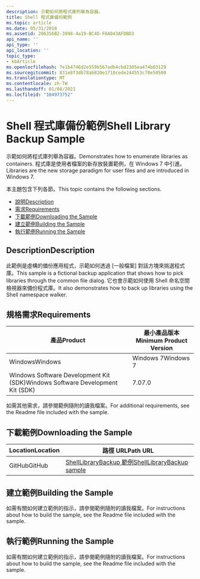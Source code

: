 ```yaml
---
description: 示範如何將程式庫列舉為容器。
title: Shell 程式庫備份範例
ms.topic: article
ms.date: 05/31/2018
ms.assetid: 206356B2-3998-4a19-BC4D-F6A043AFDBD3
api_name: ''
api_type: ''
api_location: ''
topic_type:
- kbArticle
ms.openlocfilehash: 7e1b4746d2e559b567adb4cbd2305ea474b03129
ms.sourcegitcommit: 831e8f3db78ab820e1710cede244553c70e50500
ms.translationtype: MT
ms.contentlocale: zh-TW
ms.lasthandoff: 01/08/2021
ms.locfileid: "104973752"
---
```

# <a name="shell-library-backup-sample"></a><span data-ttu-id="33b46-103">Shell 程式庫備份範例</span><span class="sxs-lookup"><span data-stu-id="33b46-103">Shell Library Backup Sample</span></span>

<span data-ttu-id="33b46-104">示範如何將程式庫列舉為容器。</span><span class="sxs-lookup"><span data-stu-id="33b46-104">Demonstrates how to enumerate libraries as containers.</span></span> <span data-ttu-id="33b46-105">程式庫是使用者檔案的新存放裝置範例，在 Windows 7 中引進。</span><span class="sxs-lookup"><span data-stu-id="33b46-105">Libraries are the new storage paradigm for user files and are introduced in Windows 7.</span></span>

<span data-ttu-id="33b46-106">本主題包含下列各節。</span><span class="sxs-lookup"><span data-stu-id="33b46-106">This topic contains the following sections.</span></span>

-   [<span data-ttu-id="33b46-107">說明</span><span class="sxs-lookup"><span data-stu-id="33b46-107">Description</span></span>](#description)
-   [<span data-ttu-id="33b46-108">需求</span><span class="sxs-lookup"><span data-stu-id="33b46-108">Requirements</span></span>](#requirements)
-   [<span data-ttu-id="33b46-109">下載範例</span><span class="sxs-lookup"><span data-stu-id="33b46-109">Downloading the Sample</span></span>](#downloading-the-sample)
-   [<span data-ttu-id="33b46-110">建立範例</span><span class="sxs-lookup"><span data-stu-id="33b46-110">Building the Sample</span></span>](#building-the-sample)
-   [<span data-ttu-id="33b46-111">執行範例</span><span class="sxs-lookup"><span data-stu-id="33b46-111">Running the Sample</span></span>](#running-the-sample)

## <a name="description"></a><span data-ttu-id="33b46-112">Description</span><span class="sxs-lookup"><span data-stu-id="33b46-112">Description</span></span>

<span data-ttu-id="33b46-113">此範例是虛構的備份應用程式，示範如何透過 [一般檔案] 對話方塊來挑選程式庫。</span><span class="sxs-lookup"><span data-stu-id="33b46-113">This sample is a fictional backup application that shows how to pick libraries through the common file dialog.</span></span> <span data-ttu-id="33b46-114">它也會示範如何使用 Shell 命名空間檢視器來備份程式庫。</span><span class="sxs-lookup"><span data-stu-id="33b46-114">It also demonstrates how to back up libraries using the Shell namespace walker.</span></span>

## <a name="requirements"></a><span data-ttu-id="33b46-115">規格需求</span><span class="sxs-lookup"><span data-stu-id="33b46-115">Requirements</span></span>



| <span data-ttu-id="33b46-116">產品</span><span class="sxs-lookup"><span data-stu-id="33b46-116">Product</span></span>                                | <span data-ttu-id="33b46-117">最小產品版本</span><span class="sxs-lookup"><span data-stu-id="33b46-117">Minimum Product Version</span></span> |
|----------------------------------------|-------------------------|
| <span data-ttu-id="33b46-118">Windows</span><span class="sxs-lookup"><span data-stu-id="33b46-118">Windows</span></span>                                | <span data-ttu-id="33b46-119">Windows 7</span><span class="sxs-lookup"><span data-stu-id="33b46-119">Windows 7</span></span>               |
| <span data-ttu-id="33b46-120">Windows Software Development Kit (SDK)</span><span class="sxs-lookup"><span data-stu-id="33b46-120">Windows Software Development Kit (SDK)</span></span> | <span data-ttu-id="33b46-121">7.0</span><span class="sxs-lookup"><span data-stu-id="33b46-121">7.0</span></span>                     |



 

<span data-ttu-id="33b46-122">如需其他需求，請參閱範例隨附的讀我檔案。</span><span class="sxs-lookup"><span data-stu-id="33b46-122">For additional requirements, see the Readme file included with the sample.</span></span>

## <a name="downloading-the-sample"></a><span data-ttu-id="33b46-123">下載範例</span><span class="sxs-lookup"><span data-stu-id="33b46-123">Downloading the Sample</span></span>

| <span data-ttu-id="33b46-124">Location</span><span class="sxs-lookup"><span data-stu-id="33b46-124">Location</span></span>      | <span data-ttu-id="33b46-125">路徑 URL</span><span class="sxs-lookup"><span data-stu-id="33b46-125">Path URL</span></span>                                                                                             |
|---------------|------------------------------------------------------------------------------------------------------|
| <span data-ttu-id="33b46-126">GitHub</span><span class="sxs-lookup"><span data-stu-id="33b46-126">GitHub</span></span>  | [<span data-ttu-id="33b46-127">ShellLibraryBackup 範例</span><span class="sxs-lookup"><span data-stu-id="33b46-127">ShellLibraryBackup sample</span></span>](https://github.com/microsoft/Windows-classic-samples/tree/master/Samples/Win7Samples/winui/shell/appplatform/ShellLibraryBackup) |

## <a name="building-the-sample"></a><span data-ttu-id="33b46-128">建立範例</span><span class="sxs-lookup"><span data-stu-id="33b46-128">Building the Sample</span></span>

<span data-ttu-id="33b46-129">如需有關如何建立範例的指示，請參閱範例隨附的讀我檔案。</span><span class="sxs-lookup"><span data-stu-id="33b46-129">For instructions about how to build the sample, see the Readme file included with the sample.</span></span>

## <a name="running-the-sample"></a><span data-ttu-id="33b46-130">執行範例</span><span class="sxs-lookup"><span data-stu-id="33b46-130">Running the Sample</span></span>

<span data-ttu-id="33b46-131">如需有關如何建立範例的指示，請參閱範例隨附的讀我檔案。</span><span class="sxs-lookup"><span data-stu-id="33b46-131">For instructions about how to build the sample, see the Readme file included with the sample.</span></span>

 

 



